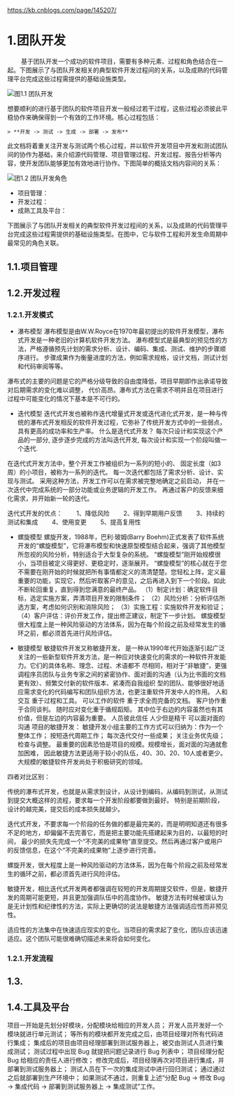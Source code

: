 https://kb.cnblogs.com/page/145207/

# 1.团队开发

&nbsp;&nbsp;&nbsp;&nbsp;&nbsp;&nbsp;&nbsp;&nbsp;基于团队开发一个成功的软件项目，需要有多种元素、过程和角色结合在一起。下图展示了与团队开发相关的典型软件开发过程间的关系，以及成熟的代码管理平台完成这些过程需提供的基础设施类型。


![图1.1 团队开发](-/assets/团队开发.png)

想要顺利的进行基于团队的软件项目开发一般经过若干过程，这些过程必须彼此平稳协作来确保得到一个有效的工作环境。核心过程包括：

    > **开发 -> 测试 -> 生成 -> 部署 -> 发布** 

此文档将着重关注开发与测试两个核心过程，并以软件开发项目中开发和测试团队间的协作为基础，来介绍源代码管理、项目管理过程、开发过程、报告分析等内容，使开发团队能够更加有效地进行协作。下图简单的概括文档内容间的关系：

![团1.2 团队开发角色](-/assets/团队开发角色.png)

 - 项目管理：
 - 开发过程：
 - 成熟工具及平台：

下图展示了与团队开发相关的典型软件开发过程间的关系，以及成熟的代码管理平台完成这些过程需提供的基础设施类型。在图中，它与软件工程和开发生命周期中
最常见的角色关联。







## 1.1.项目管理


## 1.2.开发过程
### 1.2.1.开发模式

 - 瀑布模型
 瀑布模型是由W.W.Royce在1970年最初提出的软件开发模型，瀑布式开发是一种老旧的计算机软件开发方法。
  瀑布模型式是最典型的预见性的方法，严格遵循预先计划的需求分析、设计、编码、集成、测试、维护的步骤顺序进行。
  步骤成果作为衡量进度的方法，例如需求规格，设计文档，测试计划和代码审阅等等。 
  
  瀑布式的主要的问题是它的严格分级导致的自由度降低，项目早期即作出承诺导致对后期需求的变化难以调整，
  代价高昂。瀑布式方法在需求不明并且在项目进行过程中可能变化的情况下基本是不可行的。 
  
 - 迭代模型
 迭代式开发也被称作迭代增量式开发或迭代进化式开发，是一种与传统的瀑布式开发相反的软件开发过程，它弥补了传统开发方式中的一些弱点，具有更高的成功率和生产率。
 什么是迭代式开发？
 每次只设计和实现这个产品的一部分, 
 逐步逐步完成的方法叫迭代开发, 
 每次设计和实现一个阶段叫做一个迭代. 
 
 在迭代式开发方法中，整个开发工作被组织为一系列的短小的、
固定长度（如3周）的小项目，被称为一系列的迭代。
每一次迭代都包括了需求分析、设计、实现与测试。
采用这种方法，开发工作可以在需求被完整地确定之前启动，
并在一次迭代中完成系统的一部分功能或业务逻辑的开发工作。
再通过客户的反馈来细化需求，并开始新一轮的迭代。

 迭代式开发的优点：
 　　1、降低风险
 　　2、得到早期用户反馈
 　　3、持续的测试和集成
 　　4、使用变更
 　　5、提高复用性

 - 螺旋模型
 螺旋开发，1988年，巴利·玻姆(Barry Boehm)正式发表了软件系统开发的“螺旋模型”，它将瀑布模型和快速原型模型结合起来，强调了其他模型所忽视的风险分析，特别适合于大型复杂的系统。
 “螺旋模型”刚开始规模很小，当项目被定义得更好、更稳定时，逐渐展开。 
 “螺旋模型”的核心就在于您不需要在刚开始的时候就把所有事情都定义的清清楚楚。您轻松上阵，定义最重要的功能，实现它，然后听取客户的意见，之后再进入到下一个阶段。如此不断轮回重复，直到得到您满意的最终产品。 
（1）制定计划：确定软件目标，选定实施方案，弄清项目开发的限制条件；
（2）风险分析：分析评估所选方案，考虑如何识别和消除风险； 
（3）实施工程：实施软件开发和验证； 
（4）客户评估：评价开发工作，提出修正建议，制定下一步计划。 
 螺旋模型很大程度上是一种风险驱动的方法体系，因为在每个阶段之前及经常发生的循环之前，都必须首先进行风险评估。

 - 敏捷模型
  敏捷软件开发又称敏捷开发， 是一种从1990年代开始逐渐引起广泛关注的一些新型软件开发方法，是一种应对快速变化的需求的一种软件开发能力。它们的具体名称、理念、过程、术语都不 尽相同，相对于“非敏捷”，更强调程序员团队与业务专家之间的紧密协作、面对面的沟通（认为比书面的文档更有效）、频繁交付新的软件版本、紧凑而自我组织 型的团队、能够很好地适应需求变化的代码编写和团队组织方法，也更注重软件开发中人的作用。
人和交互 重于过程和工具。
可以工作的软件 重于求全而完备的文档。
客户协作重于合同谈判。
随时应对变化重于循规蹈矩。
其中位于右边的内容虽然也有其价值，但是左边的内容最为重要。
人员彼此信任 人少但是精干 可以面对面的沟通
项目的敏捷开发：
敏捷开发小组主要的工作方式可以归纳为：作为一个整体工作； 按短迭代周期工作； 每次迭代交付一些成果； 
关注业务优先级； 检查与调整。
最重要的因素恐怕是项目的规模。规模增长，面对面的沟通就愈加困难，
因此敏捷方法更适用于较小的队伍，40、30、20、10人或者更少。
大规模的敏捷软件开发尚处于积极研究的领域。


四者对比区别： 

传统的瀑布式开发，也就是从需求到设计，从设计到编码，从编码到测试，从测试到提交大概这样的流程，要求每一个开发阶段都要做到最好。
特别是前期阶段，设计的越完美，提交后的成本损失就越少。

迭代式开发，不要求每一个阶段的任务做的都是最完美的，而是明明知道还有很多不足的地方，却偏偏不去完善它，而是把主要功能先搭建起来为目的，以最短的时间，
最少的损失先完成一个“不完美的成果物”直至提交。然后再通过客户或用户的反馈信息，在这个“不完美的成果物”上逐步进行完善。

螺旋开发，很大程度上是一种风险驱动的方法体系，因为在每个阶段之前及经常发生的循环之前，都必须首先进行风险评估。

敏捷开发，相比迭代式开发两者都强调在较短的开发周期提交软件，但是，敏捷开发的周期可能更短，并且更加强调队伍中的高度协作。
敏捷方法有时候被误认为是无计划性和纪律性的方法，实际上更确切的说法是敏捷方法强调适应性而非预见性。 

适应性的方法集中在快速适应现实的变化。当项目的需求起了变化，团队应该迅速适应。这个团队可能很难确切描述未来将会如何变化。

### 1.2.1.开发流程


## 1.3. 




## 1.4.工具及平台



项目一开始是先划分好模块，分配模块给相应的开发人员；
开发人员开发好一个模块就进行单元测试；
等所有的模块都开发完成之后，由项目经理对所有代码进行集成；
集成后的项目由项目经理部署到测试服务器上，被交由测试人员进行集成测试；
测试过程中出现 Bug 就提把问题记录进行 Bug 列表中；
项目经理分配 Bug 给相应的责任人进行修改；
修改完成后，项目经理再次对项目进行集成，并部署到测试服务器上；
测试人员在下一次的集成测试中进行回归测试；
通过通过之后就部署到生产环境中；
如果测试不通过，则重复上述“分配 Bug -> 修改 Bug -> 集成代码 -> 部署到测试服务器上 -> 集成测试”工作。









